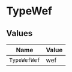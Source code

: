 # TypeWef


## Values

| Name         | Value        |
| ------------ | ------------ |
| `TypeWefWef` | wef          |